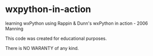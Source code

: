 wxpython-in-action
==================

learning wxPython using Rappin &amp; Dunn's wxPython in  action - 2006 Manning

This code was created for educational purposes.  

There is NO WARANTY of any kind.